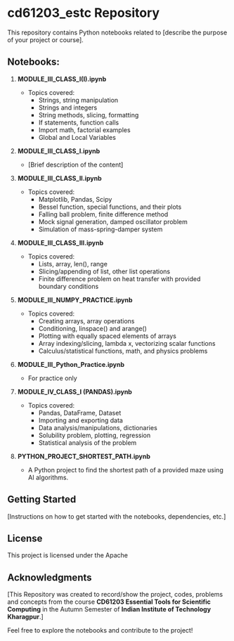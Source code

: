 # cd61203_estc Repository

This repository contains Python notebooks related to [describe the purpose of your project or course].

## Notebooks:

1. **MODULE_III_CLASS_I(I).ipynb**
   - Topics covered:
     - Strings, string manipulation
     - Strings and integers
     - String methods, slicing, formatting
     - If statements, function calls
     - Import math, factorial examples
     - Global and Local Variables

2. **MODULE_III_CLASS_I.ipynb**
   - [Brief description of the content]

3. **MODULE_III_CLASS_II.ipynb**
   - Topics covered:
     - Matplotlib, Pandas, Scipy
     - Bessel function, special functions, and their plots
     - Falling ball problem, finite difference method
     - Mock signal generation, damped oscillator problem
     - Simulation of mass-spring-damper system

4. **MODULE_III_CLASS_III.ipynb**
   - Topics covered:
     - Lists, array, len(), range
     - Slicing/appending of list, other list operations
     - Finite difference problem on heat transfer with provided boundary conditions

5. **MODULE_III_NUMPY_PRACTICE.ipynb**
   - Topics covered:
     - Creating arrays, array operations
     - Conditioning, linspace() and arange()
     - Plotting with equally spaced elements of arrays
     - Array indexing/slicing, lambda x, vectorizing scalar functions
     - Calculus/statistical functions, math, and physics problems

6. **MODULE_III_Python_Practice.ipynb**
   - For practice only

7. **MODULE_IV_CLASS_I (PANDAS).ipynb**
   - Topics covered:
     - Pandas, DataFrame, Dataset
     - Importing and exporting data
     - Data analysis/manipulations, dictionaries
     - Solubility problem, plotting, regression
     - Statistical analysis of the problem

8. **PYTHON_PROJECT_SHORTEST_PATH.ipynb**
   - A Python project to find the shortest path of a provided maze using AI algorithms.

## Getting Started

[Instructions on how to get started with the notebooks, dependencies, etc.]

## License

This project is licensed under the Apache

## Acknowledgments

[This Repository was created to record/show the project, codes, problems and concepts from the course **CD61203 Essential Tools for Scientific Computing** in the Autumn Semester of **Indian Institute of Technology Kharagpur**.]

Feel free to explore the notebooks and contribute to the project!

